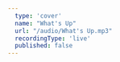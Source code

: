 ```yaml
---
  type: 'cover'
  name: "What's Up"
  url: "/audio/What's Up.mp3"
  recordingType: 'live'
  published: false
---
```

